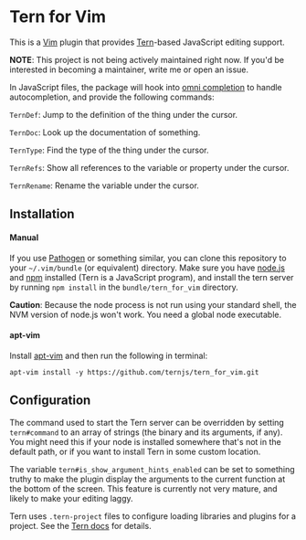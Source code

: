 # Tern for Vim

This is a [Vim][vim] plugin that provides [Tern][tern]-based
JavaScript editing support.

[vim]: http://www.vim.org/
[tern]: http://ternjs.net

**NOTE**: This project is not being actively maintained right now. If
you'd be interested in becoming a maintainer, write me or open an
issue.

In JavaScript files, the package will hook into
[omni completion][omni] to handle autocompletion, and provide the
following commands:

[omni]: http://vimdoc.sourceforge.net/htmldoc/version7.html#new-omni-completion

`TernDef`: Jump to the definition of the thing under the cursor.

`TernDoc`: Look up the documentation of something.

`TernType`: Find the type of the thing under the cursor.

`TernRefs`: Show all references to the variable or property under the
cursor.

`TernRename`: Rename the variable under the cursor.

## Installation

#### Manual

If you use [Pathogen][path] or something similar, you can clone this
repository to your `~/.vim/bundle` (or equivalent) directory. Make
sure you have [node.js][node] and [npm][npm] installed (Tern is a
JavaScript program), and install the tern server by running `npm
install` in the `bundle/tern_for_vim` directory.

__Caution__:
Because the node process is not run using your standard shell, the NVM version of node.js won't work.
You need a global node executable.

#### apt-vim

Install [apt-vim](https://github.com/egalpin/apt-vim) and then run the
following in terminal:

`apt-vim install -y https://github.com/ternjs/tern_for_vim.git`


## Configuration

The command used to start the Tern server can be overridden by setting
`tern#command` to an array of strings (the binary and its arguments,
if any). You might need this if your node is installed somewhere
that's not in the default path, or if you want to install Tern in some
custom location.

The variable `tern#is_show_argument_hints_enabled` can be set to
something truthy to make the plugin display the arguments to the
current function at the bottom of the screen. This feature is
currently not very mature, and likely to make your editing laggy.

Tern uses `.tern-project` files to configure loading libraries and
plugins for a project. See the [Tern docs][docs] for details.

[docs]: http://ternjs.net/doc/manual.html#configuration
[path]: https://github.com/tpope/vim-pathogen
[node]: http://nodejs.org/
[npm]: https://npmjs.org/

